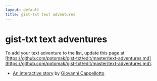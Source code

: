 ```yaml
---
layout: default
title: gist-txt text adventures
---
```


# gist-txt text adventures

To add your text adventure to the list, update this page at
[https://github.com/potomak/gist-txt/edit/master/text-adventures.md](https://github.com/potomak/gist-txt/edit/master/text-adventures.md).

* [An interactive story](http://potomak.github.io/gist-txt/#acebd8fe14942fab4e8e)
  by [Giovanni Cappellotto](http://twitter.com/johnnyaboh)
